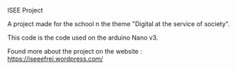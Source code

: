 ISEE Project

A project made for the school n the theme "Digital at the service of society".

This code is the code used on the arduino Nano v3.

Found more about the project on the website : https://iseeefrei.wordpress.com/
